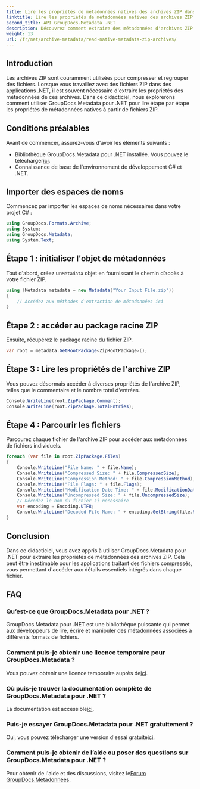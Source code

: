 ```yaml
---
title: Lire les propriétés de métadonnées natives des archives ZIP dans .NET
linktitle: Lire les propriétés de métadonnées natives des archives ZIP dans .NET
second_title: API GroupDocs.Metadata .NET
description: Découvrez comment extraire des métadonnées d'archives ZIP à l'aide de GroupDocs.Metadata pour .NET. Découvrez les instructions étape par étape pour lire les propriétés natives.
weight: 13
url: /fr/net/archive-metadata/read-native-metadata-zip-archives/
---
```

## Introduction
Les archives ZIP sont couramment utilisées pour compresser et regrouper des fichiers. Lorsque vous travaillez avec des fichiers ZIP dans des applications .NET, il est souvent nécessaire d'extraire les propriétés des métadonnées de ces archives. Dans ce didacticiel, nous explorerons comment utiliser GroupDocs.Metadata pour .NET pour lire étape par étape les propriétés de métadonnées natives à partir de fichiers ZIP.
## Conditions préalables
Avant de commencer, assurez-vous d'avoir les éléments suivants :
- Bibliothèque GroupDocs.Metadata pour .NET installée. Vous pouvez le télécharger[ici](https://releases.groupdocs.com/metadata/net/).
- Connaissance de base de l'environnement de développement C# et .NET.

## Importer des espaces de noms
Commencez par importer les espaces de noms nécessaires dans votre projet C# :
```csharp
using GroupDocs.Formats.Archive;
using System;
using GroupDocs.Metadata;
using System.Text;
```
## Étape 1 : initialiser l'objet de métadonnées
 Tout d'abord, créez un`Metadata` objet en fournissant le chemin d’accès à votre fichier ZIP.
```csharp
using (Metadata metadata = new Metadata("Your Input File.zip"))
{
    // Accédez aux méthodes d'extraction de métadonnées ici
}
```
## Étape 2 : accéder au package racine ZIP
Ensuite, récupérez le package racine du fichier ZIP.
```csharp
var root = metadata.GetRootPackage<ZipRootPackage>();
```
## Étape 3 : Lire les propriétés de l'archive ZIP
Vous pouvez désormais accéder à diverses propriétés de l'archive ZIP, telles que le commentaire et le nombre total d'entrées.
```csharp
Console.WriteLine(root.ZipPackage.Comment);
Console.WriteLine(root.ZipPackage.TotalEntries);
```
## Étape 4 : Parcourir les fichiers
Parcourez chaque fichier de l'archive ZIP pour accéder aux métadonnées de fichiers individuels.
```csharp
foreach (var file in root.ZipPackage.Files)
{
    Console.WriteLine("File Name: " + file.Name);
    Console.WriteLine("Compressed Size: " + file.CompressedSize);
    Console.WriteLine("Compression Method: " + file.CompressionMethod);
    Console.WriteLine("File Flags: " + file.Flags);
    Console.WriteLine("Modification Date Time: " + file.ModificationDateTime);
    Console.WriteLine("Uncompressed Size: " + file.UncompressedSize);
    // Décodez le nom du fichier si nécessaire
    var encoding = Encoding.UTF8;
    Console.WriteLine("Decoded File Name: " + encoding.GetString(file.RawName));
}
```

## Conclusion
Dans ce didacticiel, vous avez appris à utiliser GroupDocs.Metadata pour .NET pour extraire les propriétés de métadonnées des archives ZIP. Cela peut être inestimable pour les applications traitant des fichiers compressés, vous permettant d'accéder aux détails essentiels intégrés dans chaque fichier.

## FAQ
### Qu’est-ce que GroupDocs.Metadata pour .NET ?
GroupDocs.Metadata pour .NET est une bibliothèque puissante qui permet aux développeurs de lire, écrire et manipuler des métadonnées associées à différents formats de fichiers.
### Comment puis-je obtenir une licence temporaire pour GroupDocs.Metadata ?
 Vous pouvez obtenir une licence temporaire auprès de[ici](https://purchase.groupdocs.com/temporary-license/).
### Où puis-je trouver la documentation complète de GroupDocs.Metadata pour .NET ?
 La documentation est accessible[ici](https://tutorials.groupdocs.com/metadata/net/).
### Puis-je essayer GroupDocs.Metadata pour .NET gratuitement ?
 Oui, vous pouvez télécharger une version d'essai gratuite[ici](https://releases.groupdocs.com/).
### Comment puis-je obtenir de l’aide ou poser des questions sur GroupDocs.Metadata pour .NET ?
 Pour obtenir de l'aide et des discussions, visitez le[Forum GroupDocs.Metadonnées](https://forum.groupdocs.com/c/metadata/14).